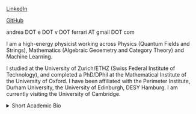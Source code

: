 [LinkedIn](https://www.linkedin.com/in/andreaevferrari/)

[GitHub](https://github.com/andreaevferrari)

andrea DOT e DOT v DOT ferrari AT gmail DOT com

I am a high-energy physicist working across Physics (Quantum Fields and Strings), Mathematics (Algebraic Geoemetry and Category Theory) and Machine Learning. 

I studied at the University of Zurich/ETHZ (Swiss Federal Institute of Technology), and completed a PhD/DPhil at the Mathematical Institute of the University of Oxford. I have been affiliated with the Perimeter Institute, Durham University, the University of Edinburgh, DESY Hamburg. I am currently visiting the University of Cambridge.

<details>
<summary>Short Academic Bio </summary>

TBC

<details>

My Physics/Maths papers can be found on [InSpire](https://inspirehep.net/authors/1712079), and when it comes to ML conferences, on [OpenReview](https://dblp.org/pid/392/9865.html).

<details>
<summary>Physics and Maths Research </summary>

TBC

<details>

Whenever possible, I have been a promoter of interactions between academia and the industry.

<details>
<summary>Mathematics and Industry</summary>

TBC

<details>

I also have an academic background in Philosophy.

<details>
<summary>Philosophy Background and Interests</summary>

TBC

<details>


I am passionate about hiking, music, and a few other things.

</details>


<summary>Others </summary>

TBC



</details>
